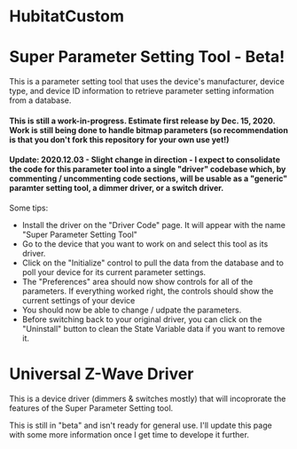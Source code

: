 # HubitatCustom
# Super Parameter Setting Tool - Beta!

This is a parameter setting tool that uses the device's manufacturer, device type, and device ID information to retrieve parameter setting information from a database.

#### This is still a work-in-progress. Estimate first release by Dec. 15, 2020. Work is still being done to handle bitmap parameters (so recommendation is that you don't fork this repository for your own use yet!)

#### Update: 2020.12.03 - Slight change in direction - I expect to consolidate the code for this parameter tool into a single "driver" codebase which, by commenting / uncommenting code sections, will be usable as a "generic" paramter setting tool, a dimmer driver, or a switch driver.

Some tips:
* Install the driver on the "Driver Code" page. It will appear with the name "Super Parameter Setting Tool"
* Go to the device that you want to work on and select this tool as its driver.
* Click on the "Initialize" control to pull the data from the database and to poll your device for its current parameter settings.
* The "Preferences" area should now show controls for all of the parameters.  If everything worked right, the controls should show the current settings of your device
* You should now be able to change / udpate the parameters.
* Before switching back to your original driver, you can click on the "Uninstall" button to clean the State Variable data if you want to remove it.



# Universal Z-Wave Driver 

This is a device driver (dimmers & switches mostly) that will incoprorate the features of the Super Parameter Setting tool.

This is still in "beta" and isn't ready for general use. I'll update this page with some more information once I get time to develope it further.
